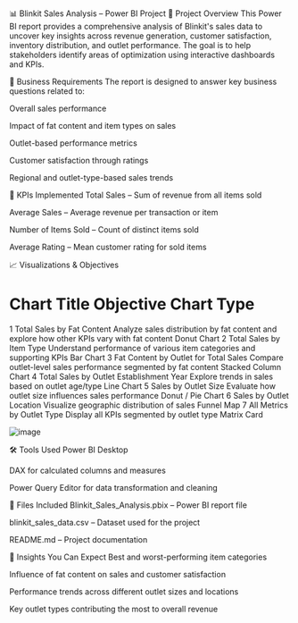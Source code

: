 📊 Blinkit Sales Analysis – Power BI Project
📝 Project Overview
This Power BI report provides a comprehensive analysis of Blinkit's sales data to uncover key insights across revenue generation, customer satisfaction, inventory distribution, and outlet performance. The goal is to help stakeholders identify areas of optimization using interactive dashboards and KPIs.

🎯 Business Requirements
The report is designed to answer key business questions related to:

Overall sales performance

Impact of fat content and item types on sales

Outlet-based performance metrics

Customer satisfaction through ratings

Regional and outlet-type-based sales trends

📌 KPIs Implemented
Total Sales – Sum of revenue from all items sold

Average Sales – Average revenue per transaction or item

Number of Items Sold – Count of distinct items sold

Average Rating – Mean customer rating for sold items

📈 Visualizations & Objectives
#	Chart Title	Objective	Chart Type
1	Total Sales by Fat Content	Analyze sales distribution by fat content and explore how other KPIs vary with fat content	Donut Chart
2	Total Sales by Item Type	Understand performance of various item categories and supporting KPIs	Bar Chart
3	Fat Content by Outlet for Total Sales	Compare outlet-level sales performance segmented by fat content	Stacked Column Chart
4	Total Sales by Outlet Establishment Year	Explore trends in sales based on outlet age/type	Line Chart
5	Sales by Outlet Size	Evaluate how outlet size influences sales performance	Donut / Pie Chart
6	Sales by Outlet Location	Visualize geographic distribution of sales	Funnel Map
7	All Metrics by Outlet Type	Display all KPIs segmented by outlet type	Matrix Card

![image](https://github.com/user-attachments/assets/b09e1b3d-9abe-4c05-89ee-33bc196aef3f)


🛠 Tools Used
Power BI Desktop

DAX for calculated columns and measures

Power Query Editor for data transformation and cleaning

📂 Files Included
Blinkit_Sales_Analysis.pbix – Power BI report file

blinkit_sales_data.csv – Dataset used for the project

README.md – Project documentation

🧠 Insights You Can Expect
Best and worst-performing item categories

Influence of fat content on sales and customer satisfaction

Performance trends across different outlet sizes and locations

Key outlet types contributing the most to overall revenue



